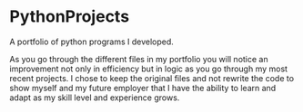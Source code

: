 # PythonProjects

A portfolio of python programs I developed.

As you go through the different files in my portfolio you will notice an improvement not only in efficiency but in logic as you go through my most recent projects.
I chose to keep the original files and not rewrite the code to show myself and my future employer that I have the ability to learn and adapt as my skill level and experience grows.
